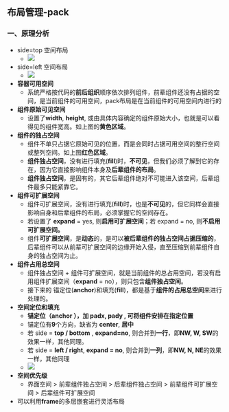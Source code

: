 ## 布局管理-pack

### 一、原理分析

+ side=top 空间布局
  + ![](https://pic.downk.cc/item/5ec8dc22c2a9a83be5b995d2.png)
+ side=left 空间布局
  + ![](https://pic.downk.cc/item/5ec8dbe8c2a9a83be5b9478b.png)
+ **容器可用空间**
  + 系统严格按代码的**前后组织**顺序依次排列组件，前辈组件还没有占据的空间，是当前组件的可用空间，pack布局是在当前组件的可用空间内进行的
+ **组件原始可见空间**
  + 设置了**width**, **height**, 或由具体内容确定的组件原始大小，也就是可以看得见的组件宽高。如上图的**黄色区域**。
+ **组件的独占空间**
  + 组件不单只占据它原始可见的位置，而是会同时占据可用空间的整行空间或整列空间。如上图**红色区域**。
  + **组件独占空间**，没有进行填充(**fill**)时，**不可见**，但我们必须了解到它的存在，因为它直接影响组件本身及**后辈组件的布局**。
  + **组件独占空间**，是固有的，其它后辈组件绝对不可能进入该空间，后辈组件最多只能紧靠它。
+ **组件可扩展空间**
  + 组件可扩展空间，没有进行填充(**fill**)时，也是**不可见**的，但它同样会直接影响自身和后辈组件的布局，必须掌握它的空间存在。
  + 若设置了 **expand** = yes, 则**启用可扩展空间**；若 expand = no, 则**不启用可扩展空间。**
  + 组件**可扩展空间**，是**动态**的，是可以**被后辈组件的独占空间占据压缩的**，后辈组件可以从前辈可扩展空间的边缘开始入侵，直至压缩到前辈组件自身的独占空间为止。
+ **组件占用总空间**
  + 组件独占空间 + 组件可扩展空间，就是当前组件的总占用空间，若没有启用组件扩展空间（**expand** = no），则只包含**组件独占空间**。
  + 接下来的 锚定位(**anchor**)和填充(**fill**)，都是基于**组件的占用总空间**来进行处理的。
+ **空间定位和填充**
  + **锚定位（anchor ），加 padx, pady , 可将组件安排在指定位置**
  + 锚定位有**9**个方向，缺省为 **center**, **居中**
  + 若 side = **top / bottom** ,  **expand=no**, 则合并到**一行**，即**NW, W, SW**的效果一样，其他同理。
  + 若 side = **left / right**,  **expand = no**, 则合并到**一列**，即**NW, N, NE**的效果一样，其他同理
  + ![](https://pic.downk.cc/item/5ec8dcb5c2a9a83be5ba6cdc.png)
+ **空间优先级**
  + 界面空间 > 前辈组件独占空间 > 后辈组件独占空间 > 前辈组件可扩展空间 > 后辈组件可扩展空间
+ 可以利用**frame**的多层嵌套进行灵活布局